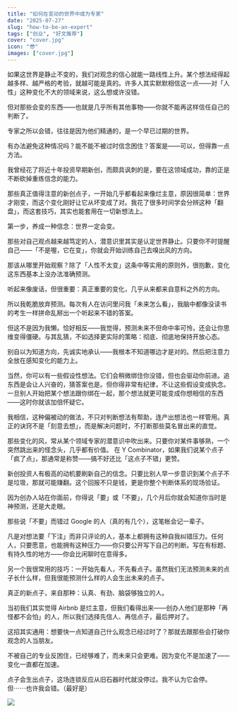 ```yaml
---
title: "如何在变动的世界中成为专家"
date: "2025-07-27"
slug: "how-to-be-an-expert"
tags: ["创业", "好文推荐"]
cover: "cover.jpg"
icon: "😎"
images: ["cover.jpg"]
---
```

如果这世界是静止不变的，我们对观念的信心就能一路线性上升。某个想法经得起越多样、越严格的考验，就越可能是真的。许多人其实默默相信这一点——对「人性」这种变化不大的领域来说，这么想或许没错。



但对那些会变的东西——也就是几乎所有其他事物——你就不能再这样信任自己的判断了。



专家之所以会错，往往是因为他们精通的，是一个早已过期的世界。



有办法避免这种情况吗？能不能不被过时信念困住？答案是——可以，但得靠一点方法。



我曾经花了将近十年投资早期新创，而颇具讽刺的是，要在这领域成功，靠的正是不断砍掉重练信念的能力。



那些真正值得注意的新创点子，一开始几乎都看起来像烂主意，原因很简单：世界才刚变，而这个变化刚好让它从坏变成了对。我花了很多时间学会分辨这种「翻盘」，而这套技巧，其实也能套用在一切新想法上。



第一步，养成一种信念：世界一定会变。



那些对自己观点越来越笃定的人，潜意识里其实是认定世界静止。只要你不时提醒自己——「不是喔，它在变」，你就会开始训练自己去嗅出风的方向。



那该从哪里开始观察？除了「人性不太变」这条中等实用的原则外，很抱歉，变化这东西基本上没办法准确预测。



听起来像废话，但很重要：真正重要的变化，几乎从来都来自意料之外的方向。



所以我乾脆放弃预测。每次有人在访问里问我「未来怎么看」，我脑中都像没读书的考生一样拼命乱掰出一个听起来不错的答案。



但这不是因为我懒。恰好相反——我觉得，预测未来不但命中率可怜，还会让你思维变得僵硬。与其乱猜，不如选择更实际的策略：彻底、彻底地保持开放心态。



别自以为知道方向，先诚实地承认——我根本不知道哪边才是对的。然后把注意力全放在感知变化的能力上。



当然，你可以有一些假设性想法。它们会稍微绑住你没错，但也会驱动你前进。追东西是会让人兴奋的，猜答案也是。但你得非常有纪律，不让这些假设变成执念。
一旦别人开始把某个想法跟你绑在一起，那个想法就更可能变成你想相信的东西——这时你就该加倍怀疑它。



我相信，这种偏被动的做法，不只对判断想法有帮助，连产出想法也一样管用。真正的诀窍不是「刻意去想」，而是解决问题时，不打断那些莫名冒出来的直觉。



那些变化的风，常从某个领域专家的潜意识中吹出来。只要你对某件事够熟，一个突然跳出来的怪念头，几乎都有价值。
在 Y Combinator，如果我们说某个点子「疯了点」，那通常是称赞——搞不好还比「这点子不错」更赞。



新创投资人有极高的动机要刷新自己的信念。只要比别人早一步意识到某个点子不是垃圾，那就可能赚翻。这个回报不只是钱，更是你整个判断体系的现场验证。



因为创办人站在你面前，你得说「要」或「不要」，几个月后你就会知道你当时是神预测，还是大走眼。



那些说「不要」而错过 Google 的人（真的有几个），这笔帐会记一辈子。



凡是对想法要「下注」而非只评论的人，基本上都拥有这种自我纠错压力。任何人，只要愿意，也能拥有这种压力——你只要公开写下自己的判断。写在有标题、有持久性的地方——你会比闲聊时在意得多。



另一个我很常用的技巧：一开始先看人，不先看点子。虽然我们无法预测未来的点子长什么样，但我很能预测什么样的人会生出未来的点子。



真正的新点子，来自那种：认真、有劲、脑袋够独立的人。



当初我们其实觉得 Airbnb 是烂主意，但我们看得出来——创办人他们是那种「再怪都不会怕」的人，所以我们选择先信人、再信点子，最后押对了。



这招其实通用：想要快一点知道自己什么观念已经过时了？那就去跟那些会打破你观念的人当朋友。



不被自己的专业反困住，已经够难了，而未来只会更难。因为变化不是加速了——变化一直都在加速。



点子会生出点子，这场连锁反应从旧石器时代就没停过。我不认为它会停。
但⋯⋯也许我会错。（最好是）




![](https://prod-files-secure.s3.us-west-2.amazonaws.com/112d0858-5090-4d34-a606-b75eb8d65fd2/46476355-9cf3-4e99-9b7a-3531bc426380/1000202064.png?X-Amz-Algorithm=AWS4-HMAC-SHA256&X-Amz-Content-Sha256=UNSIGNED-PAYLOAD&X-Amz-Credential=ASIAZI2LB466SXYEWB6X%2F20250930%2Fus-west-2%2Fs3%2Faws4_request&X-Amz-Date=20250930T201354Z&X-Amz-Expires=3600&X-Amz-Security-Token=IQoJb3JpZ2luX2VjEGsaCXVzLXdlc3QtMiJGMEQCIH7FWgYwkZvvMcBnuWOu0VwljP6oK8UyK4WAmoO42Mp0AiAhpuVhxhuBe48JilN62HvdBbXbAyX6t0JZ1uJxi7bVFSqIBAj0%2F%2F%2F%2F%2F%2F%2F%2F%2F%2F8BEAAaDDYzNzQyMzE4MzgwNSIMVV0JVxRYZW2rzQUeKtwDGyS%2Bc8uxqxtl9Z9Rmg3U6Wpasi0stJ8uuo4oMWq9a3n6FLVLGxGXwnF7uLENvuGIIrFu1zsJ5QQI3wnuVzKm7In7wU02HuI%2BWBIM7Z%2BtSVBEiXvphSe5v2wI3BFC34d%2BEXK8uM2hWnavl8RLIe8To9lOSbqZSACUQyAGPnQBUHekYQ4H4WUdnBF%2BxPxe5dAaT31upw4%2B2MvFJn0W9K8pmChXCvfeWlxNPv2eSKk4XSRn8WW0pJK4D%2FMZE0uh7QHICBJ3cKcFnWH2wxV%2ByFNDSgsrfkW%2BA5KZ2SX1dvsnyXJSW%2FLDGJ1EDLEyIiqPqM8I49bHztjBqy8e7rtug5nTl%2FDnQ9teX8jIRVuC7eIOxVrmCax2O2ps4nfVjfNiYUdaZUU4fUFexF8yQJky0LGFkKZqRHC%2BcsM%2FpSlEzBINxyJfQVCiykCIPWrEzyc0moHdH5IejuuSMgnOZzoPUvk4LkTaWHXz840DrNaluTDzxpdnYUnwVg0yWtDHnYgFdcSEgwFJh5uXRDh%2Fn6kB9W%2BYk8J0wvXCOv%2Fx2DUHw9CbGLjOfPnQcpVNkwdceJFfk0rA2pqGE%2FgTjN8n%2FEfuSPuuGWPOpbCrlHK21pZawSwWHe4K8QMOmozu8JoMMGQw39jwxgY6pgGHY0QXSxXpG4puKUiyStvHrN8kFUR2j3tywajNlsrAiHMdkOAXfllbmdY45QtFWO9UavJf9k7SUArCu4QoZKvuGHGXIw4XbIVS9KWX5f4UkdhwEvTqkRcrcUW7nz%2BFQfYDtNf8tGNV9T4sTcEdRi7WGadvbmobJkR9uf3ylHxNYosh3Prf0eHaiPG9q3gkMVn8jkh44ptXpHLCSLK636CgZdrh5aeT&X-Amz-Signature=12e54918c29ad4d5da862263c98ec79dd46ac9b537f0e4c8d04d17a16ca8b226&X-Amz-SignedHeaders=host&x-amz-checksum-mode=ENABLED&x-id=GetObject)

